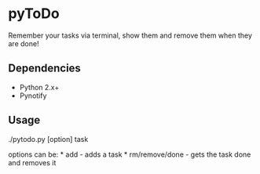 pyToDo
==========
Remember your tasks via terminal, show them and remove them when they are done!

Dependencies
------------
* Python 2.x+
* Pynotify

Usage
-----
./pytodo.py [option] task

options can be:
    * add - adds a task
    * rm/remove/done - gets the task done and removes it
